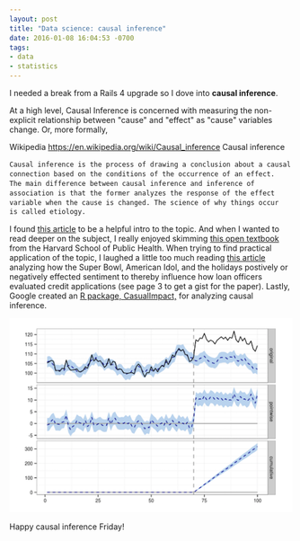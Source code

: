 ```yaml
---
layout: post
title: "Data science: causal inference"
date: 2016-01-08 16:04:53 -0700
tags:
- data
- statistics
---
```


I needed a break from a Rails 4 upgrade so I dove into __causal inference__.

<!--more-->

At a high level, Causal Inference is concerned with measuring the non-explicit
relationship between "cause" and "effect" as "cause" variables change. Or,
more formally,

Wikipedia
https://en.wikipedia.org/wiki/Causal_inference
Causal inference

```sh
Causal inference is the process of drawing a conclusion about a causal
connection based on the conditions of the occurrence of an effect.
The main difference between causal inference and inference of
association is that the former analyzes the response of the effect
variable when the cause is changed. The science of why things occur
is called etiology.
```

I found [this article](http://csm.lshtm.ac.uk/themes/causal-inference/) to be a helpful intro to the topic. And when I wanted to read deeper on the subject, I really enjoyed skimming [this open textbook](http://www.hsph.harvard.edu/miguel-hernan/causal-inference-book/) from the Harvard School of Public Health. When trying to find practical application of the topic, I laughed a little too much reading [this article](https://www.business.utah.edu/sites/default/files/media/in_the_mood_for_a_loan_january_2013.pdf) analyzing how the Super Bowl, American Idol, and the holidays postively or negatively effected sentiment to thereby influence how loan officers evaluated credit applications (see page 3 to get a gist for the paper). Lastly, Google created an [R package, CasualImpact,](https://google.github.io/CausalImpact/CausalImpact.html) for analyzing causal inference.

![causal inference](/assets/2016-01-causal-inference.png)

Happy causal inference Friday!
